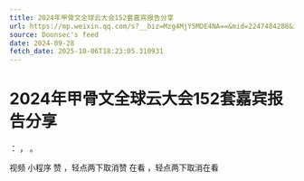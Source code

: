 ```yaml
---
title: 2024年甲骨文全球云大会152套嘉宾报告分享
url: https://mp.weixin.qq.com/s?__biz=Mzg4MjY5MDE4NA==&mid=2247484288&idx=1&sn=476ff1e9b0aea85777cf1d7ed83645a2
source: Doonsec's feed
date: 2024-09-28
fetch_date: 2025-10-06T18:23:05.310931
---
```


# 2024年甲骨文全球云大会152套嘉宾报告分享

：
，
。

视频
小程序
赞
，轻点两下取消赞
在看
，轻点两下取消在看